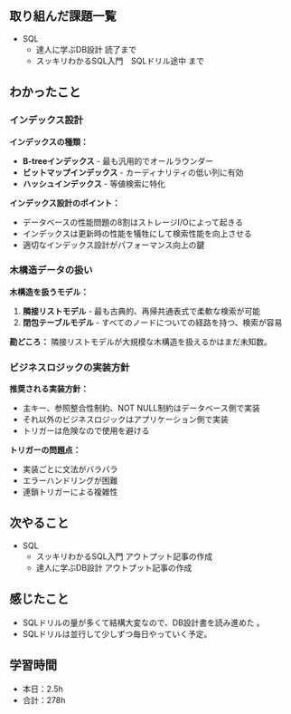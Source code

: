 ## 取り組んだ課題一覧
- SQL 
    - 達人に学ぶDB設計 読了まで      
    - スッキリわかるSQL入門　SQLドリル途中     まで

## わかったこと
### インデックス設計

**インデックスの種類：**
- **B-treeインデックス** - 最も汎用的でオールラウンダー
- **ビットマップインデックス** - カーディナリティの低い列に有効
- **ハッシュインデックス** - 等値検索に特化

**インデックス設計のポイント：**
- データベースの性能問題の8割はストレージI/Oによって起きる
- インデックスは更新時の性能を犠牲にして検索性能を向上させる
- 適切なインデックス設計がパフォーマンス向上の鍵

### 木構造データの扱い

**木構造を扱うモデル：**

1. **隣接リストモデル** - 最も古典的、再帰共通表式で柔軟な検索が可能
2. **閉包テーブルモデル** - すべてのノードについての経路を持つ、検索が容易

**勘どころ：** 隣接リストモデルが大規模な木構造を扱えるかはまだ未知数。

### ビジネスロジックの実装方針

**推奨される実装方針：**
- 主キー、参照整合性制約、NOT NULL制約はデータベース側で実装
- それ以外のビジネスロジックはアプリケーション側で実装
- トリガーは危険なので使用を避ける

**トリガーの問題点：**
- 実装ごとに文法がバラバラ
- エラーハンドリングが困難
- 連鎖トリガーによる複雑性                          

                                                                                                                    
## 次やること
- SQL
    - スッキリわかるSQL入門   アウトプット記事の作成                    
    - 達人に学ぶDB設計             アウトプット記事の作成                 
    
## 感じたこと
- SQLドリルの量が多くて結構大変なので、DB設計書を読み進めた 。
- SQLドリルは並行して少しずつ毎日やっていく予定。                                                                                                                                                                                                                                                                                                                                                                                    
                                                                                             
                                    
## 学習時間
- 本日：2.5h
- 合計：278h